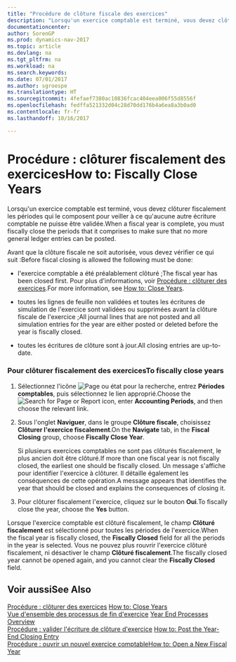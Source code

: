 ```yaml
---
title: "Procédure de clôture fiscale des exercices"
description: "Lorsqu'un exercice comptable est terminé, vous devez clôturer fiscalement les périodes qui le composent pour veiller à ce qu'aucune autre écriture comptable ne puisse être validée."
documentationcenter: 
author: SorenGP
ms.prod: dynamics-nav-2017
ms.topic: article
ms.devlang: na
ms.tgt_pltfrm: na
ms.workload: na
ms.search.keywords: 
ms.date: 07/01/2017
ms.author: sgroespe
ms.translationtype: HT
ms.sourcegitcommit: 4fefaef7380ac10836fcac404eea006f55d8556f
ms.openlocfilehash: fedffa521332d04c28d70dd176b4a6ea8a3b0ad0
ms.contentlocale: fr-fr
ms.lasthandoff: 10/16/2017

---
```

# <a name="how-to-fiscally-close-years"></a><span data-ttu-id="2c9b2-103">Procédure : clôturer fiscalement des exercices</span><span class="sxs-lookup"><span data-stu-id="2c9b2-103">How to: Fiscally Close Years</span></span>
<span data-ttu-id="2c9b2-104">Lorsqu'un exercice comptable est terminé, vous devez clôturer fiscalement les périodes qui le composent pour veiller à ce qu'aucune autre écriture comptable ne puisse être validée.</span><span class="sxs-lookup"><span data-stu-id="2c9b2-104">When a fiscal year is complete, you must fiscally close the periods that it comprises to make sure that no more general ledger entries can be posted.</span></span>  
  
 <span data-ttu-id="2c9b2-105">Avant que la clôture fiscale ne soit autorisée, vous devez vérifier ce qui suit :</span><span class="sxs-lookup"><span data-stu-id="2c9b2-105">Before fiscal closing is allowed the following must be done:</span></span>  
  
-   <span data-ttu-id="2c9b2-106">l'exercice comptable a été préalablement clôturé ;</span><span class="sxs-lookup"><span data-stu-id="2c9b2-106">The fiscal year has been closed first.</span></span> <span data-ttu-id="2c9b2-107">Pour plus d'informations, voir [Procédure : clôturer des exercices](how-to-close-years.md).</span><span class="sxs-lookup"><span data-stu-id="2c9b2-107">For more information, see [How to: Close Years](how-to-close-years.md).</span></span>  
  
-   <span data-ttu-id="2c9b2-108">toutes les lignes de feuille non validées et toutes les écritures de simulation de l'exercice sont validées ou supprimées avant la clôture fiscale de l'exercice ;</span><span class="sxs-lookup"><span data-stu-id="2c9b2-108">All journal lines that are not posted and all simulation entries for the year are either posted or deleted before the year is fiscally closed.</span></span>  
  
-   <span data-ttu-id="2c9b2-109">toutes les écritures de clôture sont à jour.</span><span class="sxs-lookup"><span data-stu-id="2c9b2-109">All closing entries are up-to-date.</span></span>  
  
### <a name="to-fiscally-close-years"></a><span data-ttu-id="2c9b2-110">Pour clôturer fiscalement des exercices</span><span class="sxs-lookup"><span data-stu-id="2c9b2-110">To fiscally close years</span></span>  
  
1.  <span data-ttu-id="2c9b2-111">Sélectionnez l'icône ![Page ou état pour la recherche](media/ui-search/search_small.png "Page ou état pour la recherche"), entrez **Périodes comptables**, puis sélectionnez le lien approprié.</span><span class="sxs-lookup"><span data-stu-id="2c9b2-111">Choose the ![Search for Page or Report](media/ui-search/search_small.png "Search for Page or Report icon") icon, enter **Accounting Periods**, and then choose the relevant link.</span></span>  
  
2.  <span data-ttu-id="2c9b2-112">Sous l'onglet **Naviguer**, dans le groupe **Clôture fiscale**, choisissez **Clôturer l'exercice fiscalement**.</span><span class="sxs-lookup"><span data-stu-id="2c9b2-112">On the **Navigate** tab, in the **Fiscal Closing** group, choose **Fiscally Close Year**.</span></span>  
  
     <span data-ttu-id="2c9b2-113">Si plusieurs exercices comptables ne sont pas clôturés fiscalement, le plus ancien doit être clôturé.</span><span class="sxs-lookup"><span data-stu-id="2c9b2-113">If more than one fiscal year is not fiscally closed, the earliest one should be fiscally closed.</span></span> <span data-ttu-id="2c9b2-114">Un message s'affiche pour identifier l'exercice à clôturer. Il détaille également les conséquences de cette opération.</span><span class="sxs-lookup"><span data-stu-id="2c9b2-114">A message appears that identifies the year that should be closed and explains the consequences of closing it.</span></span>  
  
3.  <span data-ttu-id="2c9b2-115">Pour clôturer fiscalement l'exercice, cliquez sur le bouton **Oui**.</span><span class="sxs-lookup"><span data-stu-id="2c9b2-115">To fiscally close the year, choose the **Yes** button.</span></span>  
  
 <span data-ttu-id="2c9b2-116">Lorsque l'exercice comptable est clôturé fiscalement, le champ **Clôturé fiscalement** est sélectionné pour toutes les périodes de l'exercice.</span><span class="sxs-lookup"><span data-stu-id="2c9b2-116">When the fiscal year is fiscally closed, the **Fiscally Closed** field for all the periods in the year is selected.</span></span> <span data-ttu-id="2c9b2-117">Vous ne pouvez plus rouvrir l'exercice clôturé fiscalement, ni désactiver le champ **Clôturé fiscalement**.</span><span class="sxs-lookup"><span data-stu-id="2c9b2-117">The fiscally closed year cannot be opened again, and you cannot clear the **Fiscally Closed** field.</span></span>  
  
## <a name="see-also"></a><span data-ttu-id="2c9b2-118">Voir aussi</span><span class="sxs-lookup"><span data-stu-id="2c9b2-118">See Also</span></span>  
 <span data-ttu-id="2c9b2-119">[Procédure : clôturer des exercices](how-to-close-years.md) </span><span class="sxs-lookup"><span data-stu-id="2c9b2-119">[How to: Close Years](how-to-close-years.md) </span></span>  
 <span data-ttu-id="2c9b2-120">[Vue d'ensemble des processus de fin d'exercice](year-end-processes-overview.md) </span><span class="sxs-lookup"><span data-stu-id="2c9b2-120">[Year End Processes Overview](year-end-processes-overview.md) </span></span>  
 <span data-ttu-id="2c9b2-121">[Procédure : valider l'écriture de clôture d'exercice](how-to-post-the-year-end-closing-entry.md) </span><span class="sxs-lookup"><span data-stu-id="2c9b2-121">[How to: Post the Year-End Closing Entry](how-to-post-the-year-end-closing-entry.md) </span></span>  
 [<span data-ttu-id="2c9b2-122">Procédure : ouvrir un nouvel exercice comptable</span><span class="sxs-lookup"><span data-stu-id="2c9b2-122">How to: Open a New Fiscal Year</span></span>](how-to-open-a-new-fiscal-year.md)

